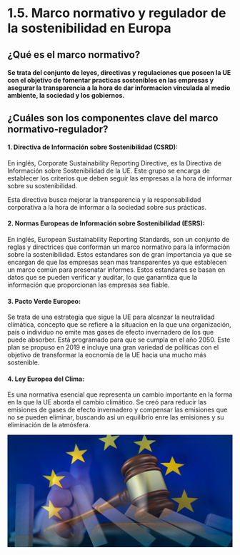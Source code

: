 # 1.5. Marco normativo y regulador de la sostenibilidad en Europa
## ¿Qué es el marco normativo?

#### Se trata del conjunto de leyes, directivas y regulaciones que poseen la UE con el objetivo de fomentar practicas sostenibles en las empresas y asegurar la transparencia a la hora de dar informacion vinculada al medio ambiente, la sociedad y los gobiernos.

## ¿Cuáles son los componentes clave del marco normativo-regulador?

 #### 1. Directiva de Información sobre Sostenibilidad (CSRD): 
En inglés, Corporate Sustainability Reporting Directive, es la Directiva de Información sobre Sostenibilidad de la UE. 
Este grupo se encarga de establecer los criterios que deben seguir las empresas a la hora de informar sobre su sostenibilidad. 

 
 Esta directiva busca mejorar la transparencia y la responsabilidad corporativa a la hora de informar a la sociedad sobre sus prácticas.


 #### 2. Normas Europeas de Información sobre Sostenibilidad (ESRS):
En inglés, European Sustainability Reporting Standards, son un conjunto de reglas y directrices que conforman un marco normativo para la información sobre la sostenibilidad. Estos estandares son de gran importancia ya que se encargan de que las empresas sean mas transparentes ya que establecen un marco común para presenatar informes. Estos estandares se basan en datos que se pueden verificar y auditar, lo que ganarntiza que la información que proporcionan las empresas sea fiable.

#### 3. Pacto Verde Europeo:
Se trata de una estrategia que sigue la UE para alcanzar la neutralidad climática, concepto que se refiere a la situacion en la que una organización, país o individuo no emite mas gases de efecto invernadero de los que puede absorber. Está programado para que se cumpla en el año 2050. Este plan se propuso en 2019 e incluye una gran variedad de políticas con el objetivo de transformar la eocnomía de la UE hacia una mucho más sostenible.

#### 4. Ley Europea del Clima:
Es una normativa esencial que representa un cambio importante en la forma en la que la UE aborda el cambio climático. Se creó para reducir las emisiones de gases de efecto invernadero y compensar las emisiones que no se pueden eliminar, buscando así un equilibrio enre las emisiones y su eliminación de la atmósfera.


![maza.jpeg](https://github.com/Alberto-Rodriguez999/SostenibilidadDesarrolloSostenible/blob/main/img/maza.jpeg)
